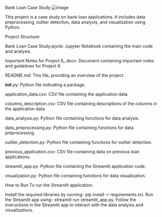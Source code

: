 Bank Loan Case Study
![image](https://github.com/mrunali25/Bank_Loan_Case_Study__Python/assets/69971933/87fc175c-ee9a-4872-b60a-8d03353ef58b)

This project is a case study on bank loan applications. It includes data preprocessing, outlier detection, data analysis, and visualization using Python.

Project Structure:

Bank Loan Case Study.ipynb: Jupyter Notebook containing the main code and analysis.

Important Notes for Project 6_.docx: Document containing important notes and guidelines for Project 6.

README.md: This file, providing an overview of the project.

__init__.py: Python file indicating a package.

application_data.csv: CSV file containing the application data.

columns_description.csv: CSV file containing descriptions of the columns in the application data.

data_analysis.py: Python file containing functions for data analysis.

data_preprocessing.py: Python file containing functions for data preprocessing.

outlier_detection.py: Python file containing functions for outlier detection.

previous_application.csv: CSV file containing data on previous loan applications.

streamlit_app.py: Python file containing the Streamlit application code.

visualization.py: Python file containing functions for data visualization.



How to Run
To run the Streamlit application:


Install the required libraries by running- pip install -r requirements.txt.
Run the Streamlit app using- streamlit run streamlit_app.py.
Follow the instructions in the Streamlit app to interact with the data analysis and visualizations.
